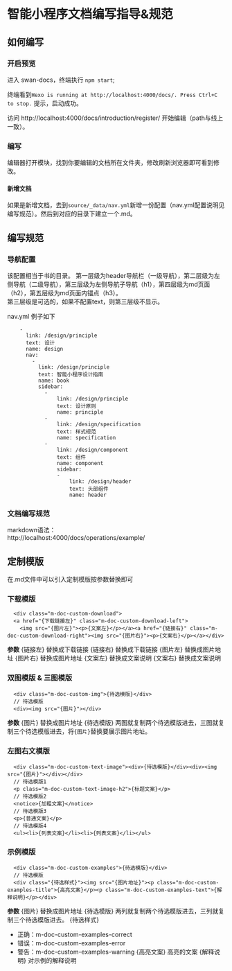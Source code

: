 # 智能小程序文档编写指导&规范
## 如何编写

### 开启预览
进入 swan-docs，终端执行 `npm start`;

终端看到`Hexo is running at http://localhost:4000/docs/. Press Ctrl+C to stop.` 提示，启动成功。

访问 http://localhost:4000/docs/introduction/register/ 开始编辑（path与线上一致）。

### 编写
编辑器打开模块，找到你要编辑的文档所在文件夹，修改刷新浏览器即可看到修改。

#### 新增文档
如果是新增文档，去到`source/_data/nav.yml`新增一份配置（nav.yml配置说明见编写规范）。然后到对应的目录下建立一个.md。

## 编写规范
### 导航配置
该配置相当于书的目录。
第一层级为header导航栏（一级导航），第二层级为左侧导航（二级导航），第三层级为左侧导航子导航（h1），第四层级为md页面（h2），第五层级为md页面内锚点（h3）。  
第三层级是可选的，如果不配置text，则第三层级不显示。  

nav.yml 例子如下
```
    -
      link: /design/principle
      text: 设计
      name: design
      nav:
        -
          link: /design/principle
          text: 智能小程序设计指南
          name: book
          sidebar:
            -
                link: /design/principle
                text: 设计原则
                name: principle
            -
                link: /design/specification
                text: 样式规范
                name: specification
            -
                link: /design/component
                text: 组件
                name: component
                sidebar:
                -
                    link: /design/header
                    text: 头部组件
                    name: header
```

### 文档编写规范
markdown语法：  
http://localhost:4000/docs/operations/example/  

## 定制模版
在.md文件中可以引入定制模版按参数替换即可
### 下载模版
```
  <div class="m-doc-custom-download">
  <a href="{下载链接左}" class="m-doc-custom-download-left">
    <img src="{图片左}"><p>{文案左}</p></a><a href="{链接右}" class="m-doc-custom-download-right"><img src="{图片右}"><p>{文案右}</p></a></div>
```
**参数**
{链接左} 替换成下载链接
{链接右} 替换成下载链接
{图片左} 替换成图片地址
{图片右} 替换成图片地址
{文案左} 替换成文案说明
{文案右} 替换成文案说明
### 双图模版 & 三图模版
```
  <div class="m-doc-custom-img">{待选模版}</div>
  // 待选模版
  <div><img src="{图片}"></div>
```
**参数**
{图片} 替换成图片地址
{待选模版} 两图就复制两个待选模版进去，三图就复制三个待选模版进去，将`{图片}`替换要展示图片地址。
### 左图右文模版
```
  <div class="m-doc-custom-text-image"><div>{待选模版}</div><div><img src="{图片}"></div></div>
  // 待选模版1
  <p class="m-doc-custom-text-image-h2">{标题文案}</p>
  // 待选模版2
  <notice>{加粗文案}</notice>
  // 待选模版3
  <p>{普通文案}</p>
  // 待选模版4
  <ul><li>{列表文案}</li><li>{列表文案}</li></ul>
```
### 示例模版
```
  <div class="m-doc-custom-examples">{待选模版}</div>
  // 待选模版
  <div class="{待选样式}"><img src="{图片地址}"><p class="m-doc-custom-examples-title">{高亮文案}</p><p class="m-doc-custom-examples-text">{解释说明}</p></div>
```
**参数**
{图片} 替换成图片地址
{待选模版} 两列就复制两个待选模版进去，三列就复制三个待选模版进去。
{待选样式}
 - 正确：m-doc-custom-examples-correct
 - 错误：m-doc-custom-examples-error
 - 警告：m-doc-custom-examples-warning
{高亮文案} 高亮的文案
{解释说明} 对示例的解释说明
